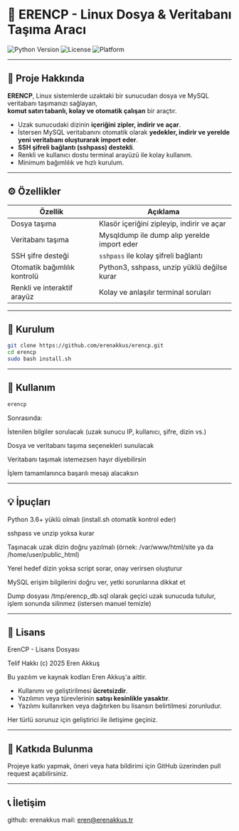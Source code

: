 # 🚀 ERENCP - Linux Dosya & Veritabanı Taşıma Aracı

![Python Version](https://img.shields.io/badge/python-3.6%2B-blue)
![License](https://img.shields.io/badge/license-Private-green)
![Platform](https://img.shields.io/badge/platform-linux-yellowgreen)

---

## 📌 Proje Hakkında

**ERENCP**, Linux sistemlerde uzaktaki bir sunucudan dosya ve MySQL veritabanı taşımanızı sağlayan,  
**komut satırı tabanlı, kolay ve otomatik çalışan** bir araçtır.

- Uzak sunucudaki dizinin **içeriğini zipler, indirir ve açar**.  
- İstersen MySQL veritabanını otomatik olarak **yedekler, indirir ve yerelde yeni veritabanı oluşturarak import eder**.  
- **SSH şifreli bağlantı (sshpass) destekli**.  
- Renkli ve kullanıcı dostu terminal arayüzü ile kolay kullanım.  
- Minimum bağımlılık ve hızlı kurulum.

---

## ⚙️ Özellikler

| Özellik                     | Açıklama                                         |
|----------------------------|-------------------------------------------------|
| Dosya taşıma               | Klasör içeriğini zipleyip, indirir ve açar      |
| Veritabanı taşıma          | Mysqldump ile dump alıp yerelde import eder      |
| SSH şifre desteği          | `sshpass` ile kolay şifreli bağlantı             |
| Otomatik bağımlılık kontrolü| Python3, sshpass, unzip yüklü değilse kurar    |
| Renkli ve interaktif arayüz| Kolay ve anlaşılır terminal soruları             |

---

## 🚀 Kurulum

```bash
git clone https://github.com/erenakkus/erencp.git
cd erencp
sudo bash install.sh
```  


---
##  🎯 Kullanım

```bash
erencp
```  
Sonrasında:

İstenilen bilgiler sorulacak (uzak sunucu IP, kullanıcı, şifre, dizin vs.)

Dosya ve veritabanı taşıma seçenekleri sunulacak

Veritabanı taşımak istemezsen hayır diyebilirsin

İşlem tamamlanınca başarılı mesajı alacaksın


---
## 💡 İpuçları
Python 3.6+ yüklü olmalı (install.sh otomatik kontrol eder)

sshpass ve unzip yoksa kurar

Taşınacak uzak dizin doğru yazılmalı (örnek: /var/www/html/site ya da /home/user/public_html)

Yerel hedef dizin yoksa script sorar, onay verirsen oluşturur

MySQL erişim bilgilerini doğru ver, yetki sorunlarına dikkat et

Dump dosyası /tmp/erencp_db.sql olarak geçici uzak sunucuda tutulur, işlem sonunda silinmez (istersen manuel temizle)

---

## 📜 Lisans
ErenCP - Lisans Dosyası

Telif Hakkı (c) 2025 Eren Akkuş

Bu yazılım ve kaynak kodları Eren Akkuş'a aittir.

- Kullanımı ve geliştirilmesi **ücretsizdir**.
- Yazılımın veya türevlerinin **satışı kesinlikle yasaktır**.
- Yazılımı kullanırken veya dağıtırken bu lisansın belirtilmesi zorunludur.

Her türlü sorunuz için geliştirici ile iletişime geçiniz.


---

## 🤝 Katkıda Bulunma
Projeye katkı yapmak, öneri veya hata bildirimi için GitHub üzerinden pull request açabilirsiniz.


---
## 📞 İletişim
github: erenakkus
mail: eren@erenakkus.tr
